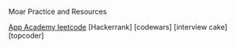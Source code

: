 Moar Practice and Resources

[App Academy ](https://github.com/Haseeb-Qureshi/Algorithms-Study-Group)
[leetcode]()
[Hackerrank]
[codewars]
[interview cake]
[topcoder]

